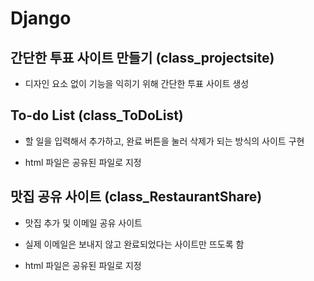 # Django

## 간단한 투표 사이트 만들기 (class_projectsite)

- 디자인 요소 없이 기능을 익히기 위해 간단한 투표 사이트 생성

## To-do List (class_ToDoList)

- 할 일을 입력해서 추가하고, 완료 버튼을 눌러 삭제가 되는 방식의 사이트 구현

- html 파일은 공유된 파일로 지정

## 맛집 공유 사이트 (class_RestaurantShare)

- 맛집 추가 및 이메일 공유 사이트

- 실제 이메일은 보내지 않고 완료되었다는 사이트만 뜨도록 함

- html 파일은 공유된 파일로 지정